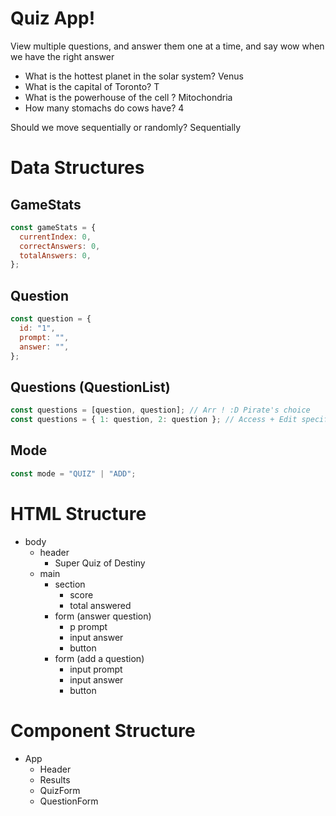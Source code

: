 # Quiz App!

View multiple questions, and answer them one at a time, and say wow when we have the right answer

- What is the hottest planet in the solar system? Venus
- What is the capital of Toronto? T
- What is the powerhouse of the cell ? Mitochondria
- How many stomachs do cows have? 4

Should we move sequentially or randomly? Sequentially

# Data Structures

## GameStats

```jsx
const gameStats = {
  currentIndex: 0,
  correctAnswers: 0,
  totalAnswers: 0,
};
```

## Question

```jsx
const question = {
  id: "1",
  prompt: "",
  answer: "",
};
```

## Questions (QuestionList)

```jsx
const questions = [question, question]; // Arr ! :D Pirate's choice
const questions = { 1: question, 2: question }; // Access + Edit specific questions
```

## Mode

```jsx
const mode = "QUIZ" | "ADD";
```

# HTML Structure

- body
  - header
    - Super Quiz of Destiny
  - main
    - section
      - score
      - total answered
    - form (answer question)
      - p prompt
      - input answer
      - button
    - form (add a question)
      - input prompt
      - input answer
      - button

# Component Structure

- App
  - Header
  - Results
  - QuizForm
  - QuestionForm
